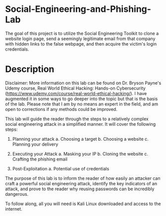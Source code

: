 # Social-Engineering-and-Phishing-Lab
The goal of this project is to utilize the Social Engineering Toolkit to clone a website login page, send a seemingly legitimate email from that company with hidden links to the false webpage, and then acquire the victim's login credentials.

# Description
Disclaimer: More information on this lab can be found on Dr. Bryson Payne's Udemy course, Real World Ethical Hacking: Hands-on Cybersecurity (https://www.udemy.com/course/real-world-ethical-hacking/). I have augmented it in some ways to go deeper into the topic but that is the basis of the lab. Please note that I am by no means an expert in the field, and am open to corrections if any methods could be improved.

This lab will guide the reader through the steps to a relatively complex social engineering attack in a simplified manner. It will cover the following steps:
1) Planning your attack
     a. Choosing a target
     b. Choosing a website
     c. Planning your delivery

2) Executing your Attack
     a. Masking your IP
     b. Cloning the website
     c. Crafting the phishing email

3) Post-Exploitation
     a. Potential use of credentials

The purpose of this lab is to inform the reader of how easily an attacker can craft a powerful social engineering attack, identify the key indicators of an attack, and prove to the reader why reusing passwords can be incredibly dangerous.

To follow along, all you will need is Kali Linux downloaded and access to the internet.

